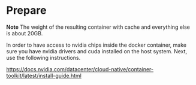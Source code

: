 # Prepare

**Note**
The weight of the resulting container with cache and everything else is about 20GB.

In order to have access to nvidia chips inside the docker container, make sure you have nvidia drivers and cuda installed on the host system. Next, use the following instructions.

https://docs.nvidia.com/datacenter/cloud-native/container-toolkit/latest/install-guide.html

